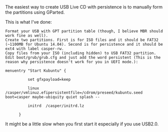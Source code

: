 ## 


The easiest way to create USB Live CD with persistence is to manually form the partitions using GParted.

This is what I've done:

    Format your USB with GPT partition table (though, I believe MBR should work fine as well).
    Create two partitions. First is for ISO files and it should be FAT32 (~1100MB for Ubuntu 14.04). Second is for persistence and it should be ext4 with label casper-rw.
    Copy files from your ISO (including hidden) to USB FAT32 partition.
    Edit boot/grub/grub.cfg and just add the word persistent (This is the reason why persistence doesn't work for you in UEFI mode.):

    menuentry "Start Kubuntu" {

              set gfxpayload=keep

              linux   /casper/vmlinuz.efipersistentfile=/cdrom/preseed/kubuntu.seed boot=casper maybe-ubiquity quiet splash --

              initrd  /casper/initrd.lz

          }

It might be a little slow when you first start it especially if you use USB2.0.

